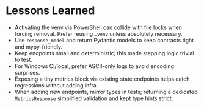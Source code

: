 # Lessons Learned

- Activating the venv via PowerShell can collide with file locks when forcing removal. Prefer reusing `.venv` unless absolutely necessary.
- Use `response_model` and return Pydantic models to keep contracts tight and mypy-friendly.
- Keep endpoints small and deterministic; this made stepping logic trivial to test.
- For Windows CI/local, prefer ASCII-only logs to avoid encoding surprises.
- Exposing a tiny metrics block via existing state endpoints helps catch regressions without adding infra.
- When adding new endpoints, mirror types in tests; returning a dedicated `MetricsResponse` simplified validation and kept type hints strict.
